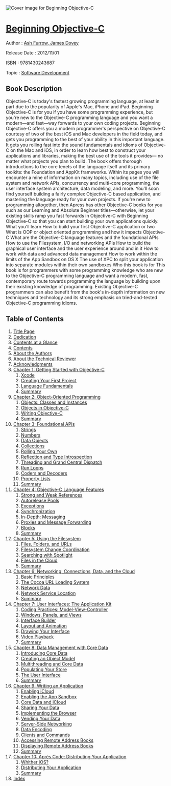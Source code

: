 ![Cover image for Beginning Objective-C](https://imgdetail.ebookreading.net/cover/cover/software_development/EB9781430243687.jpg)

[Beginning Objective-C](https://ebookreading.net/view/book/Beginning+Objective-C-EB9781430243687_1.html "Beginning Objective-C")
====================================================================================================================

Author : [Ash Furrow](https://ebookreading.net/search/author/Ash+Furrow),[ James Dovey](https://ebookreading.net/search/author/+James+Dovey)

Release Date : 2012/11/01

ISBN : 9781430243687

Topic : [Software Development](https://ebookreading.net/search/category/software-development)

Book Description
-----------------

Objective-C is today's fastest growing programming language, at least in part due to the popularity of Apple's Mac, iPhone and iPad. Beginning Objective-C is for you if you have some programming experience, but you're new to the Objective-C programming language and you want a modern—and fast—way forwards to your own coding projects.
Beginning Objective-C offers you a modern programmer's perspective on Objective-C courtesy of two of the best iOS and Mac developers in the field today, and gets you programming to the best of your ability in this important language. It gets you rolling fast into the sound fundamentals and idioms of Objective-C on the Mac and iOS, in order to learn how best to construct your applications and libraries, making the best use of the tools it provides— no matter what projects you plan to build. The book offers thorough introductions to the core tenets of the language itself and its primary toolkits: the Foundation and AppKit frameworks. Within its pages you will encounter a mine of information on many topics, including use of the file system and network APIs, concurrency and multi-core programming, the user interface system architecture, data modeling, and more.
You'll soon find yourself building a fairly complex Objective-C based application, and mastering the language ready for your own projects.
If you're new to programming altogether, then Apress has other Objective-C books for you such as our Learning and Absolute Beginner titles—otherwise, let your existing skills ramp you fast forwards in Objective-C with Beginning Objective-C so that you can start building your own applications quickly.
What you'll learn
How to build your first Objective-C application or two
What is OOP or object oriented programming and how it impacts Objective-C
What are the Objective-C language features and the foundational APIs
How to use the Filesystem, I/O and networking APIs
How to build the graphical user interface and the user experience around and in it
How to work with data and advanced data management
How to work within the limits of the App Sandbox on OS X
The use of XPC to split your application into separate modules within their own sandboxes
Who this book is for
This book is for programmers with some programming knowledge who are new to the Objective-C programming language and want a modern, fast, contemporary route towards programming the language by building upon their existing knowledge of programming. Existing Objective-C programmers can also benefit from the book's in-depth information on new techniques and technology and its strong emphasis on tried-and-tested Objective-C programming idioms.
              
Table of Contents
-----------------

1. [Title Page](https://ebookreading.net/view/book/Beginning+Objective-C-EB9781430243687_2.html)
1. [Dedication](https://ebookreading.net/view/book/Beginning+Objective-C-EB9781430243687_4.html)
1. [Contents at a Glance](https://ebookreading.net/view/book/Beginning+Objective-C-EB9781430243687_5.html)
1. [Contents](https://ebookreading.net/view/book/Beginning+Objective-C-EB9781430243687_6.html)
1. [About the Authors](https://ebookreading.net/view/book/Beginning+Objective-C-EB9781430243687_7.html)
1. [About the Technical Reviewer](https://ebookreading.net/view/book/Beginning+Objective-C-EB9781430243687_8.html)
1. [Acknowledgments](https://ebookreading.net/view/book/Beginning+Objective-C-EB9781430243687_9.html)
1. [Chapter 1: Getting Started with Objective-C](https://ebookreading.net/view/book/Beginning+Objective-C-EB9781430243687_10.html)
    1. [Xcode](https://ebookreading.net/view/book/Beginning+Objective-C-EB9781430243687_10.html#Sec1)
    1. [Creating Your First Project](https://ebookreading.net/view/book/Beginning+Objective-C-EB9781430243687_10.html#Sec2)
    1. [Language Fundamentals](https://ebookreading.net/view/book/Beginning+Objective-C-EB9781430243687_10.html#Sec9)
    1. [Summary](https://ebookreading.net/view/book/Beginning+Objective-C-EB9781430243687_10.html#Sec17)
1. [Chapter 2: Object-Oriented Programming](https://ebookreading.net/view/book/Beginning+Objective-C-EB9781430243687_11.html)
    1. [Objects: Classes and Instances](https://ebookreading.net/view/book/Beginning+Objective-C-EB9781430243687_11.html#Sec1)
    1. [Objects in Objective-C](https://ebookreading.net/view/book/Beginning+Objective-C-EB9781430243687_11.html#Sec4)
    1. [Writing Objective-C](https://ebookreading.net/view/book/Beginning+Objective-C-EB9781430243687_11.html#Sec6)
    1. [Summary](https://ebookreading.net/view/book/Beginning+Objective-C-EB9781430243687_11.html#Sec15)
1. [Chapter 3: Foundational APIs](https://ebookreading.net/view/book/Beginning+Objective-C-EB9781430243687_12.html)
    1. [Strings](https://ebookreading.net/view/book/Beginning+Objective-C-EB9781430243687_12.html#Sec1)
    1. [Numbers](https://ebookreading.net/view/book/Beginning+Objective-C-EB9781430243687_12.html#Sec3)
    1. [Data Objects](https://ebookreading.net/view/book/Beginning+Objective-C-EB9781430243687_12.html#Sec5)
    1. [Collections](https://ebookreading.net/view/book/Beginning+Objective-C-EB9781430243687_12.html#Sec6)
    1. [Rolling Your Own](https://ebookreading.net/view/book/Beginning+Objective-C-EB9781430243687_12.html#Sec13)
    1. [Reflection and Type Introspection](https://ebookreading.net/view/book/Beginning+Objective-C-EB9781430243687_12.html#Sec14)
    1. [Threading and Grand Central Dispatch](https://ebookreading.net/view/book/Beginning+Objective-C-EB9781430243687_12.html#Sec15)
    1. [Run Loops](https://ebookreading.net/view/book/Beginning+Objective-C-EB9781430243687_12.html#Sec16)
    1. [Coders and Decoders](https://ebookreading.net/view/book/Beginning+Objective-C-EB9781430243687_12.html#Sec17)
    1. [Property Lists](https://ebookreading.net/view/book/Beginning+Objective-C-EB9781430243687_12.html#Sec18)
    1. [Summary](https://ebookreading.net/view/book/Beginning+Objective-C-EB9781430243687_12.html#Sec19)
1. [Chapter 4: Objective-C Language Features](https://ebookreading.net/view/book/Beginning+Objective-C-EB9781430243687_13.html)
    1. [Strong and Weak References](https://ebookreading.net/view/book/Beginning+Objective-C-EB9781430243687_13.html#Sec1)
    1. [Autorelease Pools](https://ebookreading.net/view/book/Beginning+Objective-C-EB9781430243687_13.html#Sec2)
    1. [Exceptions](https://ebookreading.net/view/book/Beginning+Objective-C-EB9781430243687_13.html#Sec3)
    1. [Synchronization](https://ebookreading.net/view/book/Beginning+Objective-C-EB9781430243687_13.html#Sec4)
    1. [In-Depth: Messaging](https://ebookreading.net/view/book/Beginning+Objective-C-EB9781430243687_13.html#Sec5)
    1. [Proxies and Message Forwarding](https://ebookreading.net/view/book/Beginning+Objective-C-EB9781430243687_13.html#Sec8)
    1. [Blocks](https://ebookreading.net/view/book/Beginning+Objective-C-EB9781430243687_13.html#Sec9)
    1. [Summary](https://ebookreading.net/view/book/Beginning+Objective-C-EB9781430243687_13.html#Sec12)
1. [Chapter 5: Using the Filesystem](https://ebookreading.net/view/book/Beginning+Objective-C-EB9781430243687_14.html)
    1. [Files, Folders, and URLs](https://ebookreading.net/view/book/Beginning+Objective-C-EB9781430243687_14.html#Sec1)
    1. [Filesystem Change Coordination](https://ebookreading.net/view/book/Beginning+Objective-C-EB9781430243687_14.html#Sec14)
    1. [Searching with Spotlight](https://ebookreading.net/view/book/Beginning+Objective-C-EB9781430243687_14.html#Sec19)
    1. [Files in the Cloud](https://ebookreading.net/view/book/Beginning+Objective-C-EB9781430243687_14.html#Sec23)
    1. [Summary](https://ebookreading.net/view/book/Beginning+Objective-C-EB9781430243687_14.html#Sec24)
1. [Chapter 6: Networking: Connections, Data, and the Cloud](https://ebookreading.net/view/book/Beginning+Objective-C-EB9781430243687_15.html)
    1. [Basic Principles](https://ebookreading.net/view/book/Beginning+Objective-C-EB9781430243687_15.html#Sec1)
    1. [The Cocoa URL Loading System](https://ebookreading.net/view/book/Beginning+Objective-C-EB9781430243687_15.html#Sec5)
    1. [Network Data](https://ebookreading.net/view/book/Beginning+Objective-C-EB9781430243687_15.html#Sec10)
    1. [Network Service Location](https://ebookreading.net/view/book/Beginning+Objective-C-EB9781430243687_15.html#Sec16)
    1. [Summary](https://ebookreading.net/view/book/Beginning+Objective-C-EB9781430243687_15.html#Sec19)
1. [Chapter 7: User Interfaces: The Application Kit](https://ebookreading.net/view/book/Beginning+Objective-C-EB9781430243687_16.html)
    1. [Coding Practices: Model-View-Controller](https://ebookreading.net/view/book/Beginning+Objective-C-EB9781430243687_16.html#Sec1)
    1. [Windows, Panels, and Views](https://ebookreading.net/view/book/Beginning+Objective-C-EB9781430243687_16.html#Sec2)
    1. [Interface Builder](https://ebookreading.net/view/book/Beginning+Objective-C-EB9781430243687_16.html#Sec6)
    1. [Layout and Animation](https://ebookreading.net/view/book/Beginning+Objective-C-EB9781430243687_16.html#Sec10)
    1. [Drawing Your Interface](https://ebookreading.net/view/book/Beginning+Objective-C-EB9781430243687_16.html#Sec13)
    1. [Video Playback](https://ebookreading.net/view/book/Beginning+Objective-C-EB9781430243687_16.html#Sec19)
    1. [Summary](https://ebookreading.net/view/book/Beginning+Objective-C-EB9781430243687_16.html#Sec24)
1. [Chapter 8: Data Management with Core Data](https://ebookreading.net/view/book/Beginning+Objective-C-EB9781430243687_17.html)
    1. [Introducing Core Data](https://ebookreading.net/view/book/Beginning+Objective-C-EB9781430243687_17.html#Sec1)
    1. [Creating an Object Model](https://ebookreading.net/view/book/Beginning+Objective-C-EB9781430243687_17.html#Sec4)
    1. [Multithreading and Core Data](https://ebookreading.net/view/book/Beginning+Objective-C-EB9781430243687_17.html#Sec13)
    1. [Populating Your Store](https://ebookreading.net/view/book/Beginning+Objective-C-EB9781430243687_17.html#Sec19)
    1. [The User Interface](https://ebookreading.net/view/book/Beginning+Objective-C-EB9781430243687_17.html#Sec21)
    1. [Summary](https://ebookreading.net/view/book/Beginning+Objective-C-EB9781430243687_17.html#Sec27)
1. [Chapter 9: Writing an Application](https://ebookreading.net/view/book/Beginning+Objective-C-EB9781430243687_18.html)
    1. [Enabling iCloud](https://ebookreading.net/view/book/Beginning+Objective-C-EB9781430243687_18.html#Sec1)
    1. [Enabling the App Sandbox](https://ebookreading.net/view/book/Beginning+Objective-C-EB9781430243687_18.html#Sec2)
    1. [Core Data and iCloud](https://ebookreading.net/view/book/Beginning+Objective-C-EB9781430243687_18.html#Sec3)
    1. [Sharing Your Data](https://ebookreading.net/view/book/Beginning+Objective-C-EB9781430243687_18.html#Sec4)
    1. [Implementing the Browser](https://ebookreading.net/view/book/Beginning+Objective-C-EB9781430243687_18.html#Sec10)
    1. [Vending Your Data](https://ebookreading.net/view/book/Beginning+Objective-C-EB9781430243687_18.html#Sec12)
    1. [Server-Side Networking](https://ebookreading.net/view/book/Beginning+Objective-C-EB9781430243687_18.html#Sec16)
    1. [Data Encoding](https://ebookreading.net/view/book/Beginning+Objective-C-EB9781430243687_18.html#Sec17)
    1. [Clients and Commands](https://ebookreading.net/view/book/Beginning+Objective-C-EB9781430243687_18.html#Sec20)
    1. [Accessing Remote Address Books](https://ebookreading.net/view/book/Beginning+Objective-C-EB9781430243687_18.html#Sec24)
    1. [Displaying Remote Address Books](https://ebookreading.net/view/book/Beginning+Objective-C-EB9781430243687_18.html#Sec31)
    1. [Summary](https://ebookreading.net/view/book/Beginning+Objective-C-EB9781430243687_18.html#Sec38)
1. [Chapter 10: Après Code: Distributing Your Application](https://ebookreading.net/view/book/Beginning+Objective-C-EB9781430243687_19.html)
    1. [Whither iOS?](https://ebookreading.net/view/book/Beginning+Objective-C-EB9781430243687_19.html#Sec1)
    1. [Distributing Your Application](https://ebookreading.net/view/book/Beginning+Objective-C-EB9781430243687_19.html#Sec2)
    1. [Summary](https://ebookreading.net/view/book/Beginning+Objective-C-EB9781430243687_19.html#Sec8)
1. [Index](https://ebookreading.net/view/book/Beginning+Objective-C-EB9781430243687_20.html)
